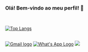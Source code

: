 ### Olá! Bem-vindo ao meu perfil! 🦉

<br>

[![Top Langs](https://github-readme-stats.vercel.app/api/top-langs/?username=GabrielCesconetto&layout=compact&theme=dark)](https://github.com/anuraghazra/github-readme-stats)

<br>
<a href="mailto:gabrielcesconettogc@gmail.com"><img src="https://img.shields.io/badge/Gmail-D14836?style=for-the-badge&logo=gmail&logoColor=white" alt="Gmail logo"></a>
<a href="https://wa.me/554197881502/?text="><img src="https://img.shields.io/badge/WhatsApp-25D366?style=for-the-badge&logo=whatsapp&logoColor=white" alt="What's App Logo"></a>
<a href="https://www.linkedin.com/in/jo%C3%A3o-gabriel-cesconetto-439414205/"><img src="https://img.shields.io/badge/LinkedIn-0077B5?style=for-the-badge&logo=linkedin&logoColor=white"></a>
<!--

